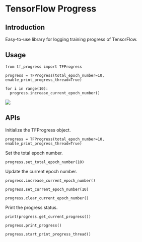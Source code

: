 
# TensorFlow Progress

## Introduction

Easy-to-use library for logging training progress of TensorFlow.

## Usage

```
from tf_progress import TFProgress

progress = TFProgress(total_epoch_number=10, enable_print_progress_thread=True)

for i in range(10):
  progress.increase_current_epoch_number()
```

![](./screenshot.png)

## APIs

Initialize the TFProgress object.

```
progress = TFProgress(total_epoch_number=10, enable_print_progress_thread=True)
```

Set the total epoch number.

```
progress.set_total_epoch_number(10)
```

Update the current epoch number.

```
progress.increase_current_epoch_number()

progress.set_current_epoch_number(10)

progress.clear_current_epoch_number()
```

Print the progress status.

```
print(progress.get_current_progress())

progress.print_progress()

progress.start_print_progress_thread()
```
